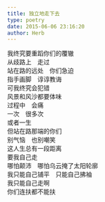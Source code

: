 ```yaml
---  
title: 独立地走下去  
type: poetry  
date: 2015-06-06 23:16:20  
author: Herb    
---  
```

我终究要重蹈你们的覆辙  
从歧路上　走过  
站在路的远处　你们急迫  
指手画脚　谆谆教诲  
可我终究会犯错    
风景和风沙都要体味  
过程中　会痛  
一次　很多次  
或者一生    
但站在路那端的你们  
别气恼　也别嘲笑  
这人生总有一段距离  
要我自己走    
哪怕颠沛　哪怕乌云掩了太阳轮廓  
我只能自己铺平　只能自己拂袖  
我只能自己走啊  
你们连扶都不能扶